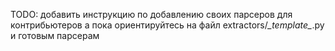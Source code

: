 TODO: добавить инструкцию по добавлению своих парсеров для контрибьютеров
а пока ориентируйтесь на файл extractors/_\_template\__.py и готовым парсерам